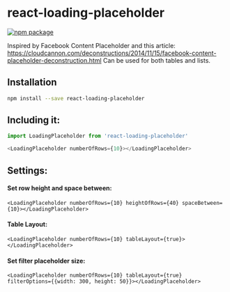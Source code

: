 # react-loading-placeholder

[![npm package][npm-badge]][npm]

Inspired by Facebook Content Placeholder and this article: https://cloudcannon.com/deconstructions/2014/11/15/facebook-content-placeholder-deconstruction.html
Can be used for both tables and lists.


## Installation

```bash
npm install --save react-loading-placeholder
```


## Including it:
```javascript
import LoadingPlaceholder from 'react-loading-placeholder'

<LoadingPlaceholder numberOfRows={10}></LoadingPlaceholder>
```

## Settings:

#### Set row height and space between:
```
<LoadingPlaceholder numberOfRows={10} heightOfRows={40} spaceBetween={10}></LoadingPlaceholder>
```

#### Table Layout:
```
<LoadingPlaceholder numberOfRows={10} tableLayout={true}></LoadingPlaceholder>
```

#### Set filter placeholder size:
```
<LoadingPlaceholder numberOfRows={10} tableLayout={true} filterOptions={{width: 300, height: 50}}></LoadingPlaceholder>
```

[npm-badge]: https://img.shields.io/npm/v/npm-package.png?style=flat-square
[npm]: https://www.npmjs.com/package/react-loading-placeholder
